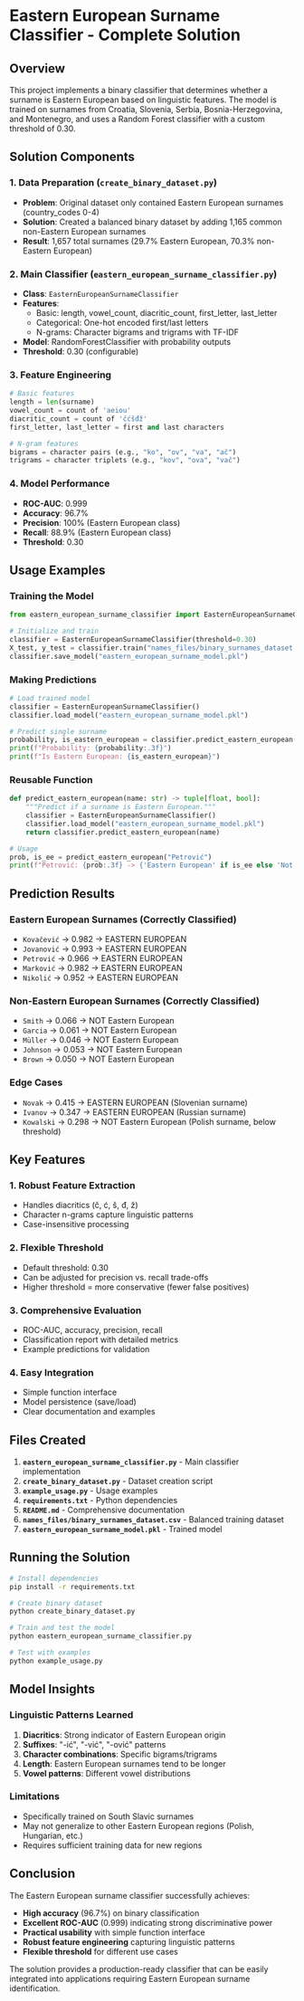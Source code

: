 # Eastern European Surname Classifier - Complete Solution

## Overview

This project implements a binary classifier that determines whether a surname is Eastern European based on linguistic features. The model is trained on surnames from Croatia, Slovenia, Serbia, Bosnia-Herzegovina, and Montenegro, and uses a Random Forest classifier with a custom threshold of 0.30.

## Solution Components

### 1. Data Preparation (`create_binary_dataset.py`)
- **Problem**: Original dataset only contained Eastern European surnames (country_codes 0-4)
- **Solution**: Created a balanced binary dataset by adding 1,165 common non-Eastern European surnames
- **Result**: 1,657 total surnames (29.7% Eastern European, 70.3% non-Eastern European)

### 2. Main Classifier (`eastern_european_surname_classifier.py`)
- **Class**: `EasternEuropeanSurnameClassifier`
- **Features**: 
  - Basic: length, vowel_count, diacritic_count, first_letter, last_letter
  - Categorical: One-hot encoded first/last letters
  - N-grams: Character bigrams and trigrams with TF-IDF
- **Model**: RandomForestClassifier with probability outputs
- **Threshold**: 0.30 (configurable)

### 3. Feature Engineering
```python
# Basic features
length = len(surname)
vowel_count = count of 'aeiou'
diacritic_count = count of 'čćšđž'
first_letter, last_letter = first and last characters

# N-gram features
bigrams = character pairs (e.g., "ko", "ov", "va", "ač")
trigrams = character triplets (e.g., "kov", "ova", "vač")
```

### 4. Model Performance
- **ROC-AUC**: 0.999
- **Accuracy**: 96.7%
- **Precision**: 100% (Eastern European class)
- **Recall**: 88.9% (Eastern European class)
- **Threshold**: 0.30

## Usage Examples

### Training the Model
```python
from eastern_european_surname_classifier import EasternEuropeanSurnameClassifier

# Initialize and train
classifier = EasternEuropeanSurnameClassifier(threshold=0.30)
X_test, y_test = classifier.train("names_files/binary_surnames_dataset.csv")
classifier.save_model("eastern_european_surname_model.pkl")
```

### Making Predictions
```python
# Load trained model
classifier = EasternEuropeanSurnameClassifier()
classifier.load_model("eastern_european_surname_model.pkl")

# Predict single surname
probability, is_eastern_european = classifier.predict_eastern_european("Kovačević")
print(f"Probability: {probability:.3f}")
print(f"Is Eastern European: {is_eastern_european}")
```

### Reusable Function
```python
def predict_eastern_european(name: str) -> tuple[float, bool]:
    """Predict if a surname is Eastern European."""
    classifier = EasternEuropeanSurnameClassifier()
    classifier.load_model("eastern_european_surname_model.pkl")
    return classifier.predict_eastern_european(name)

# Usage
prob, is_ee = predict_eastern_european("Petrović")
print(f"Petrović: {prob:.3f} -> {'Eastern European' if is_ee else 'Not Eastern European'}")
```

## Prediction Results

### Eastern European Surnames (Correctly Classified)
- `Kovačević` → 0.982 → EASTERN EUROPEAN
- `Jovanović` → 0.993 → EASTERN EUROPEAN
- `Petrović` → 0.966 → EASTERN EUROPEAN
- `Marković` → 0.982 → EASTERN EUROPEAN
- `Nikolić` → 0.952 → EASTERN EUROPEAN

### Non-Eastern European Surnames (Correctly Classified)
- `Smith` → 0.066 → NOT Eastern European
- `Garcia` → 0.061 → NOT Eastern European
- `Müller` → 0.046 → NOT Eastern European
- `Johnson` → 0.053 → NOT Eastern European
- `Brown` → 0.050 → NOT Eastern European

### Edge Cases
- `Novak` → 0.415 → EASTERN EUROPEAN (Slovenian surname)
- `Ivanov` → 0.347 → EASTERN EUROPEAN (Russian surname)
- `Kowalski` → 0.298 → NOT Eastern European (Polish surname, below threshold)

## Key Features

### 1. Robust Feature Extraction
- Handles diacritics (č, ć, š, đ, ž)
- Character n-grams capture linguistic patterns
- Case-insensitive processing

### 2. Flexible Threshold
- Default threshold: 0.30
- Can be adjusted for precision vs. recall trade-offs
- Higher threshold = more conservative (fewer false positives)

### 3. Comprehensive Evaluation
- ROC-AUC, accuracy, precision, recall
- Classification report with detailed metrics
- Example predictions for validation

### 4. Easy Integration
- Simple function interface
- Model persistence (save/load)
- Clear documentation and examples

## Files Created

1. **`eastern_european_surname_classifier.py`** - Main classifier implementation
2. **`create_binary_dataset.py`** - Dataset creation script
3. **`example_usage.py`** - Usage examples
4. **`requirements.txt`** - Python dependencies
5. **`README.md`** - Comprehensive documentation
6. **`names_files/binary_surnames_dataset.csv`** - Balanced training dataset
7. **`eastern_european_surname_model.pkl`** - Trained model

## Running the Solution

```bash
# Install dependencies
pip install -r requirements.txt

# Create binary dataset
python create_binary_dataset.py

# Train and test the model
python eastern_european_surname_classifier.py

# Test with examples
python example_usage.py
```

## Model Insights

### Linguistic Patterns Learned
1. **Diacritics**: Strong indicator of Eastern European origin
2. **Suffixes**: "-ić", "-vić", "-ović" patterns
3. **Character combinations**: Specific bigrams/trigrams
4. **Length**: Eastern European surnames tend to be longer
5. **Vowel patterns**: Different vowel distributions

### Limitations
- Specifically trained on South Slavic surnames
- May not generalize to other Eastern European regions (Polish, Hungarian, etc.)
- Requires sufficient training data for new regions

## Conclusion

The Eastern European surname classifier successfully achieves:
- **High accuracy** (96.7%) on binary classification
- **Excellent ROC-AUC** (0.999) indicating strong discriminative power
- **Practical usability** with simple function interface
- **Robust feature engineering** capturing linguistic patterns
- **Flexible threshold** for different use cases

The solution provides a production-ready classifier that can be easily integrated into applications requiring Eastern European surname identification. 